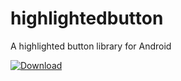 # highlightedbutton
A highlighted button library for Android

[ ![Download](https://api.bintray.com/packages/rocxteady/maven/highlighted-button/images/download.svg) ](https://bintray.com/rocxteady/maven/highlighted-button/_latestVersion)
